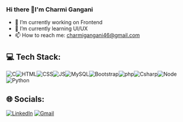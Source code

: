 ### Hi there 👋I'm Charmi Gangani

- 🔭 I’m currently working on Frontend
- 🌱 I’m currently learning UI/UX
- 📫 How to reach me: charmigangani46@gmail.com
  
## 💻 Tech Stack:
![C](https://img.shields.io/badge/c-%2300599C.svg?style=for-the-badge&logo=c&logoColor=white)![HTML](https://img.shields.io/badge/HTML5-E34F26.svg?style=for-the-badge&logo=HTML5&logoColor=white)![CSS](https://img.shields.io/badge/CSS3-1572B6.svg?style=for-the-badge&logo=CSS3&logoColor=white)![JS](https://img.shields.io/badge/JavaScript-F7DF1E.svg?style=for-the-badge&logo=JavaScript&logoColor=black)![MySQL](https://img.shields.io/badge/MySQL-4479A1.svg?style=for-the-badge&logo=MySQL&logoColor=white)![Bootstrap](https://img.shields.io/badge/Bootstrap-7952B3.svg?style=for-the-badge&logo=Bootstrap&logoColor=white)![php](https://img.shields.io/badge/PHP-777BB4.svg?style=for-the-badge&logo=PHP&logoColor=white)![Csharp](https://img.shields.io/badge/C%20Sharp-512BD4.svg?style=for-the-badge&logo=C-Sharp&logoColor=white)![Node](https://img.shields.io/badge/Node.js-339933.svg?style=for-the-badge&logo=nodedotjs&logoColor=white)![Python](https://img.shields.io/badge/Python-3776AB.svg?style=for-the-badge&logo=Python&logoColor=white)

## 🌐 Socials:
[![LinkedIn](https://img.shields.io/badge/LinkedIn-0A66C2.svg?style=for-the-badge&logo=LinkedIn&logoColor=white)](https://www.linkedin.com/in/charmi-gangani-7802a51b6/)
[![Gmail](https://img.shields.io/badge/Gmail-D14836?style=for-the-badge&logo=gmail&logoColor=white)](charmigangani46@gmail.com)
